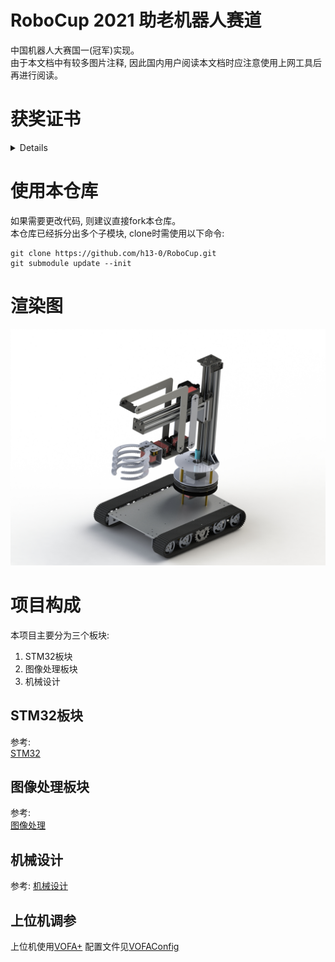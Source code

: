# RoboCup 2021 助老机器人赛道
中国机器人大赛国一(冠军)实现。  
由于本文档中有较多图片注释, 因此国内用户阅读本文档时应注意使用上网工具后再进行阅读。  
# 获奖证书
<details>
<img src="./Images/HonorCertificate.jpg"/>
</details>

# 使用本仓库
如果需要更改代码, 则建议直接fork本仓库。  
本仓库已经拆分出多个子模块, clone时需使用以下命令:  
```
git clone https://github.com/h13-0/RoboCup.git
git submodule update --init
```

# 渲染图
![](./Images/Rendering.jpg)

# 项目构成
本项目主要分为三个板块:  
1. STM32板块
2. 图像处理板块
3. 机械设计

## STM32板块
参考:  
[STM32](./STM32/)  

## 图像处理板块
参考:  
[图像处理](./ImageProcessing)  

## 机械设计
参考: 
[机械设计](./Machine/)

## 上位机调参
上位机使用[VOFA+](https://www.vofa.plus/)
配置文件见[VOFAConfig](/HostComputer/VOFAConfig/)
